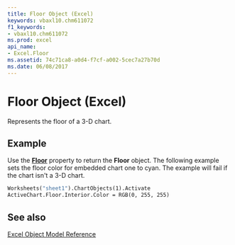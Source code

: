 ```yaml
---
title: Floor Object (Excel)
keywords: vbaxl10.chm611072
f1_keywords:
- vbaxl10.chm611072
ms.prod: excel
api_name:
- Excel.Floor
ms.assetid: 74c71ca8-a0d4-f7cf-a002-5cec7a27b70d
ms.date: 06/08/2017
---
```



# Floor Object (Excel)

Represents the floor of a 3-D chart.


## Example

Use the  **[Floor](Excel.Chart.Floor.md)** property to return the **Floor** object. The following example sets the floor color for embedded chart one to cyan. The example will fail if the chart isn't a 3-D chart.


```vb
Worksheets("sheet1").ChartObjects(1).Activate 
ActiveChart.Floor.Interior.Color = RGB(0, 255, 255)
```


## See also


[Excel Object Model Reference](overview/Excel/object-model.md)


